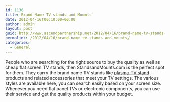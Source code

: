 ```yaml
---
id: 1136
title: Brand Name TV stands and Mounts
date: 2012-04-16T00:10:00+00:00
author: admin
layout: post
guid: http://www.ascendpartnership.net/2012/04/16/brand-name-tv-stands-and-mounts/
permalink: /2012/04/16/brand-name-tv-stands-and-mounts/
categories:
  - General
---
```

People who are searching for the right source to buy the quality as well as cheap flat screen TV stands, then StandsandMounts.com is the perfect spot for them. They carry the brand name TV stands like [plasma TV stand](http://www.standsandmounts.com/tvstandsbystyle.aspx) products and related accessories that meet your TV settings. The various styles are available here, you can search easily based on your screen size. Whenever you need flat panel TVs or electronic components, you can use their service and get the quality products within your budget.